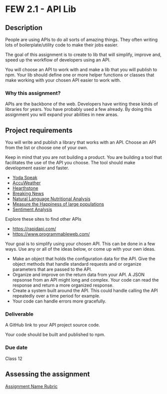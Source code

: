 # FEW 2.1 - API Lib

## Description 

People are using APIs to do all sorts of amazing things. They often writing lots of boilerplate/utility code to make their jobs easier. 

The goal of this assignment is to create to lib that will simplify, improve and, speed up the workflow of developers using an API. 

You will choose an API to work with and make a lib that you will publish to npm. Your lib should define one or more helper functions or classes that make working with your chosen API easier to work with. 

### Why this assignment?

APIs are the backbone of the web. Developers have writing these kinds of libraries for years. You have probably used a few already. By doing this assignment you will expand your abilities in new areas. 

## Project requirements

You will write and publish a library that works with an API. Choose an API from the list or choose one of your own. 

Keep in mind that you are not building a product. You are building a tool that facilitates the use of the API you choose. The tool should make development easier and faster. 

- [Yoda Speak](https://rapidapi.com/ismaelc/api/yoda-speak)
- [AccuWeather](https://rapidapi.com/stefan.skliarov/api/AccuWeather)
- [Hearthstone](https://rapidapi.com/omgvamp/api/hearthstone)
- [Breaking News](https://rapidapi.com/MyAllies/api/breaking-news)
- [Natural Language Nutritional Analysis](https://rapidapi.com/edamam/api/edamam-nutrition-analysis)
- [Measure the Happiness of large populations](https://rapidapi.com/andyreagan/api/hedonometer)
- [Sentiment Analysis](https://rapidapi.com/peckjon/api/algorithmia-nlp-sentimentanalysis)

Explore these sites to find other APIs

- https://rapidapi.com/
- https://www.programmableweb.com/

Your goal is to simplify using your chosen API. This can be done in a few ways. Use any or all of the ideas below, or come up with your own ideas.

- Make an object that holds the configuration data for the API. Give the object methods that handle standard requests and or organize parameters that are passed to the API. 
- Organize and improve on the return data from your API. A JSON repsonse from an API might long and complex. Your code can read the response and return a more organized response. 
- Create a system built around the API. This could handle calling the API repeatedly over a time period for example. 
- Your code can handle errors more gracefully. 

### Deliverable

A GitHub link to your API project source code. 

Your code should be built and published to npm. 

### Due date

Class 12

## Assessing the assignment

[Assignment Name Rubric](./assignment-09-rubric.md)




